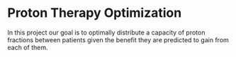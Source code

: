 <h1> Proton Therapy Optimization </h1>

In this project our goal is to optimally distribute a capacity of proton fractions between patients
given the benefit they are predicted to gain from each of them. 
